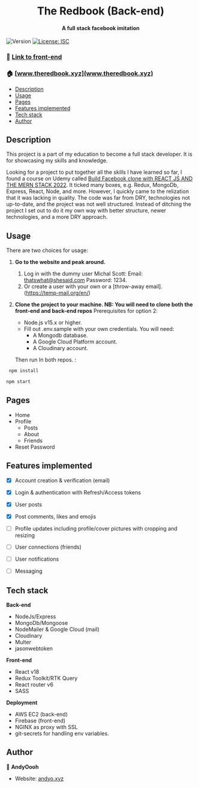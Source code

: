 <h1 align="center">The Redbook (Back-end)</h1>
<h4 align="center">A full stack facebook imitation</h4>
<p>
  <img alt="Version" src="https://img.shields.io/badge/version-0.1.0-blue.svg?cacheSeconds=2592000" />
  <a href="#" target="_blank">
    <img alt="License: ISC" src="https://img.shields.io/badge/License-ISC-yellow.svg" />
  </a>
</p>

### :link: [Link to front-end](https://github.com/AndyOooh/redbook_backend)

### :house: [www.theredbook.xyz](www.theredbook.xyz)

- [Description](#description)
- [Usage](#usage)
- [Pages](#pages)
- [Features implemented](#features-implemented)
- [Tech stack](#tech-stack)
- [Author](#author)
  

## Description
This project is a part of my education to become a full stack developer. It is for showcasing my skills and knowledge. 

Looking for a project to put together all the skills I have learned so far, I found a course on Udemy called [Build Facebook clone with REACT JS AND THE MERN STACK 2022](https://www.udemy.com/course/build-facebook-clone-and-master-react-js-mern-stack-2022/). It ticked many boxes, e.g. Redux, MongoDb, Express, React, Node, and more. However, I quickly came to the relization that it was lacking in quality. The code was far from DRY, technologies not up-to-date, and the project was not well structured. Instead of ditching the project I set out to do it my own way with better structure, newer technologies, and a more DRY approach.


## Usage
There are two choices for usage: 
1. **Go to the website and peak around.**
   1. Log in with the dummy user Michal Scott: 
   Email: thatswhat@shesaid.com Password: 1234.
   2. Or create a user with your own or a [throw-away email].(https://temp-mail.org/en/)
2. **Clone the project to your machine. NB: You will need to clone both the front-end and back-end repos** 
   Prerequisites for option 2:
   - Node.js v15.x or higher.
   - Fill out .env.sample with your own credentials. You will need:
     - A Mongodb database.
     - A Google Cloud Platform account.
     - A Cloudinary account.

    Then run In both repos.
:  
```sh
 npm install
```

```sh
npm start
```
   

## Pages
- Home
- Profile
  - Posts
  - About
  - Friends
- Reset Password

## Features implemented
- [x] Account creation & verification (email)
- [x] Login & authentication with Refresh/Access tokens
- [x] User posts
- [x] Post comments, likes and emojis
- [ ] Profile updates including profile/cover pictures with cropping and resizing
- [ ] User connections (friends)
- [ ] User notifications
- [ ] Messaging


## Tech stack
**Back-end**
- NodeJs/Express
- MongoDb/Mongoose
- NodeMailer & Google Cloud (mail)
- Cloudinary 
- Multer
- jasonwebtoken


**Front-end**
- React v18
- Redux Toolkit/RTK Query
- React router v6
- SASS

**Deployment**
- AWS EC2 (back-end)
- Firebase (front-end)
- NGINX as proxy with SSL
- git-secrets for handling env variables.



## Author

👤 **AndyOooh**

* Website: [andyo.xyz](andyo.xyz)
